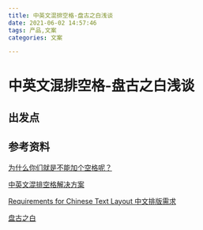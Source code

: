 ```yaml
---
title: 中英文混排空格-盘古之白浅谈
date: 2021-06-02 14:57:46
tags: 产品,文案
categories: 文案

---
```


# 中英文混排空格-盘古之白浅谈

## 出发点

## 参考资料

[为什么你们就是不能加个空格呢？](https://sspai.com/post/33549)

[中英文混排空格解决方案](https://cuiqingcai.com/6533.html)

[Requirements for Chinese Text Layout 中文排版需求](https://w3c.github.io/clreq/#introduction)

[盘古之白](https://github.com/vinta/pangu.js)

